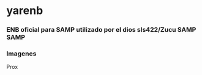 # yarenb

### ENB oficial para SAMP utilizado por el dios sls422/Zucu SAMP SAMP

### Imagenes

Prox
